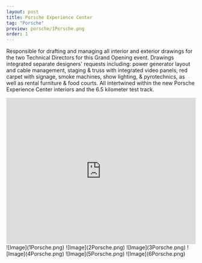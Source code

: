 ```yaml
---
layout: post
title: Porsche Experience Center
tag: "Porsche"
preview: porsche/1Porsche.png
order: 1
---
```

Responsible for drafting and managing all interior and exterior drawings for the two Technical Directors for this Grand Opening event.  Drawings integrated separate designers' requests including: power generator layout and cable management, staging & truss with integrated video panels, red carpet with signage, smoke machines, show lighting, & pyrotechnics, as well as rental furniture & food courts. All intertwined within the new Porsche Experience Center interiors and the 6.5 kilometer test track.

<iframe frameborder="0" scrolling="no" height="390" width="100%" src="https://xdagency.com/wp-content/uploads/2017/09/PECLA_Opening-SOCIAL-h264-1080-161220-2.mp4" allowfullscreen></iframe>
![Image](1Porsche.png)
![Image](2Porsche.png)
![Image](3Porsche.png)
![Image](4Porsche.png)
![Image](5Porsche.png)
![Image](6Porsche.png)
